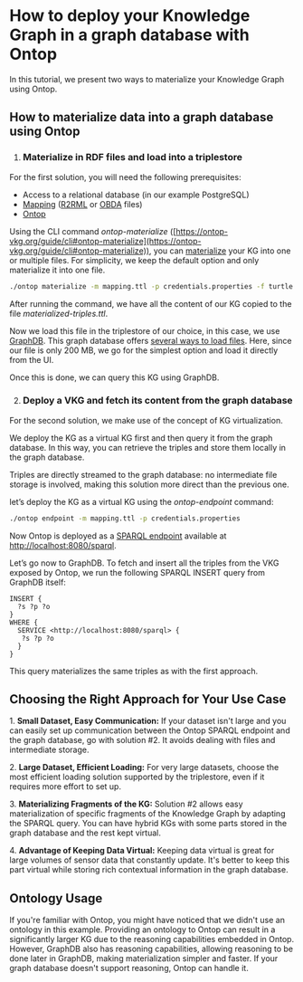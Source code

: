 # How to deploy your Knowledge Graph in a graph database with Ontop

In this tutorial, we present two ways to materialize your Knowledge Graph using Ontop.

## How to materialize data into a graph database using Ontop

1.  ### Materialize in RDF files and load into a triplestore

For the first solution, you will need the following prerequisites:

- Access to a relational database (in our example PostgreSQL)
- [Mapping](../glossary/#mapping) ([R2RML](../glossary/#r2rml) or [OBDA](../glossary/#obda_mapping_format) files)
- [Ontop](https://ontop-vkg.org/guide/cli.html#setup-ontop-cli)

Using the CLI command _ontop-materialize_ ([https://ontop-vkg.org/guide/cli#ontop-materialize](https://ontop-vkg.org/guide/cli#ontop-materialize)), you can [materialize](../glossary/#materialization) your KG into one or multiple files. For simplicity, we keep the default option and only materialize it into one file.


```bash
./ontop materialize -m mapping.ttl -p credentials.properties -f turtle -o materialized-triples.ttl
```

After running the command, we have all the content of our KG copied to the file _materialized-triples.ttl_.

Now we load this file in the triplestore of our choice, in this case, we use [GraphDB](https://www.ontotext.com/products/graphdb/download/). This graph database offers [several ways to load files](https://graphdb.ontotext.com/documentation/10.2/loading-and-updating-data.html). Here, since our file is only 200 MB, we go for the simplest option and load it directly from the UI.

Once this is done, we can query this KG using GraphDB.

2.  ### Deploy a VKG and fetch its content from the graph database

For the second solution, we make use of the concept of KG virtualization.

We deploy the KG as a virtual KG first and then query it from the graph database. In this way, you can retrieve the triples and store them locally in the graph database.

Triples are directly streamed to the graph database: no intermediate file storage is involved, making this solution more direct than the previous one.

let’s deploy the KG as a virtual KG using the _ontop-endpoint_ command:

```bash
./ontop endpoint -m mapping.ttl -p credentials.properties
```

Now Ontop is deployed as a [SPARQL endpoint](../glossary/#sparql_endpoint) available at [http://localhost:8080/sparql](http://localhost:8080/sparql).

Let’s go now to GraphDB. To fetch and insert all the triples from the VKG exposed by Ontop, we run the following SPARQL INSERT query from GraphDB itself:

```sparql
INSERT {
  ?s ?p ?o
}
WHERE {
  SERVICE <http://localhost:8080/sparql> {
   ?s ?p ?o
  }
}
```

This query materializes the same triples as with the first approach.

## Choosing the Right Approach for Your Use Case

1\. **Small Dataset, Easy Communication:** If your dataset isn't large and you can easily set up communication between the Ontop SPARQL endpoint and the graph database, go with solution #2. It avoids dealing with files and intermediate storage.

2\. **Large Dataset, Efficient Loading:** For very large datasets, choose the most efficient loading solution supported by the triplestore, even if it requires more effort to set up.

3\. **Materializing Fragments of the KG:** Solution #2 allows easy materialization of specific fragments of the Knowledge Graph by adapting the SPARQL query. You can have hybrid KGs with some parts stored in the graph database and the rest kept virtual.

4\. **Advantage of Keeping Data Virtual:** Keeping data virtual is great for large volumes of sensor data that constantly update. It's better to keep this part virtual while storing rich contextual information in the graph database.

## Ontology Usage

If you're familiar with Ontop, you might have noticed that we didn't use an ontology in this example. Providing an ontology to Ontop can result in a significantly larger KG due to the reasoning capabilities embedded in Ontop. However, GraphDB also has reasoning capabilities, allowing reasoning to be done later in GraphDB, making materialization simpler and faster. If your graph database doesn't support reasoning, Ontop can handle it.
